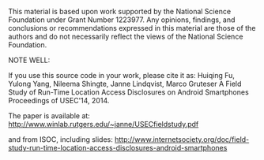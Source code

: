 This material is based upon work supported by the National Science Foundation under Grant Number 1223977. Any opinions, findings, and conclusions or recommendations expressed in this material are those of the authors and do not necessarily reflect the views of the National Science Foundation.

NOTE WELL:

If you use this source code in your work, please cite it as:
Huiqing Fu, Yulong Yang, Nileema Shingte, Janne Lindqvist, Marco Gruteser
A Field Study of Run-Time Location Access Disclosures on Android Smartphones
Proceedings of USEC'14, 2014.

The paper is available at:
http://www.winlab.rutgers.edu/~janne/USECfieldstudy.pdf

and from ISOC, including slides:
http://www.internetsociety.org/doc/field-study-run-time-location-access-disclosures-android-smartphones
